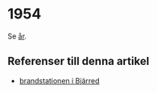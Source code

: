 # 1954

Se [år](år).

## Referenser till denna artikel

* [brandstationen i Bjärred](brandstationen%20i%20Bjärred)
